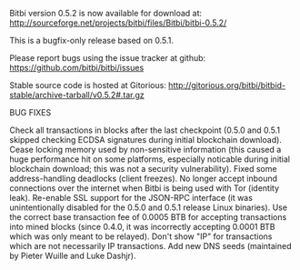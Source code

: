 Bitbi version 0.5.2 is now available for download at:
http://sourceforge.net/projects/bitbi/files/Bitbi/bitbi-0.5.2/

This is a bugfix-only release based on 0.5.1.

Please report bugs using the issue tracker at github:
https://github.com/bitbi/bitbi/issues

Stable source code is hosted at Gitorious:
http://gitorious.org/bitbi/bitbid-stable/archive-tarball/v0.5.2#.tar.gz

BUG FIXES

Check all transactions in blocks after the last checkpoint (0.5.0 and 0.5.1 skipped checking ECDSA signatures during initial blockchain download).
Cease locking memory used by non-sensitive information (this caused a huge performance hit on some platforms, especially noticable during initial blockchain download; this was
not a security vulnerability).
Fixed some address-handling deadlocks (client freezes).
No longer accept inbound connections over the internet when Bitbi is being used with Tor (identity leak).
Re-enable SSL support for the JSON-RPC interface (it was unintentionally disabled for the 0.5.0 and 0.5.1 release Linux binaries).
Use the correct base transaction fee of 0.0005 BTB for accepting transactions into mined blocks (since 0.4.0, it was incorrectly accepting 0.0001 BTB which was only meant to be relayed).
Don't show "IP" for transactions which are not necessarily IP transactions.
Add new DNS seeds (maintained by Pieter Wuille and Luke Dashjr).
